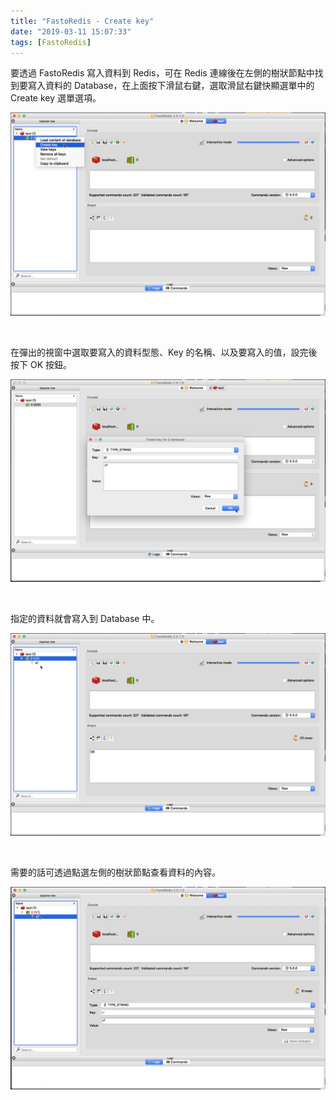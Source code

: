 ```yaml
---
title: "FastoRedis - Create key"
date: "2019-03-11 15:07:33"
tags: [FastoRedis]
---
```



要透過 FastoRedis 寫入資料到 Redis，可在 Redis 連線後在左側的樹狀節點中找到要寫入資料的 Database，在上面按下滑鼠右鍵，選取滑鼠右鍵快顯選單中的 Create key 選單選項。  

<!-- More -->

![1.png](1.png)

<br/>


在彈出的視窗中選取要寫入的資料型態、Key 的名稱、以及要寫入的值，設完後按下 OK 按鈕。  

![2.png](2.png)

<br/>


指定的資料就會寫入到 Database 中。  

![3.png](3.png)

<br/>


需要的話可透過點選左側的樹狀節點查看資料的內容。 

![4.png](4.png)

<br/>
